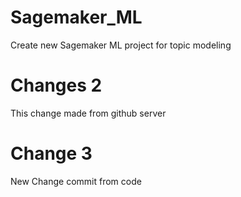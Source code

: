 # Sagemaker_ML
Create new Sagemaker ML project for topic modeling 

# Changes 2
This change made from github server

# Change 3
New Change commit from code
